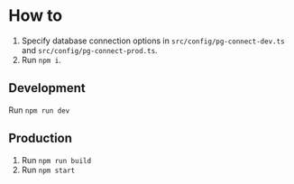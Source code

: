 # How to #

1. Specify database connection options in `src/config/pg-connect-dev.ts` and `src/config/pg-connect-prod.ts`.
2. Run `npm i`.

## Development ##
Run `npm run dev`

## Production ##
1. Run `npm run build`
2. Run `npm start`
